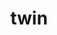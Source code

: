 ---
category: 4-letters
denotation: null
name: twin
reference_link: https://www.etymonline.com/word/twin
root_language: null
root_name: null
title: twin
type: free
word_sums:
- respelling: twin
  sum: 'Twin + '
---
